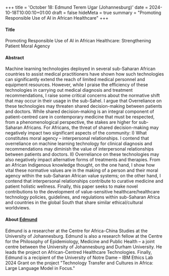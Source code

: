 +++
title = 'October 18: Edmund Terem Ugar (Johannesburg)'
date = 2024-10-18T10:00:10+01:00
draft = false
hideMeta = true
summary = "Promoting Responsible Use of AI in African Healthcare"
+++
 

#### Title
Promoting Responsible Use of AI in African Healthcare: Strengthening Patient Moral Agency
 
#### Abstract
 Machine learning technologies deployed in several sub-Saharan African countries to assist medical practitioners have shown how such technologies can significantly extend the reach of limited medical personnel and equipment resources. However, while I praise the efficiency of these technologies in carrying out medical diagnosis and treatment recommendations, I raise some critical concerns about the normative shift that may occur in their usage in the sub-Sahel. I argue that Overreliance on these technologies may threaten shared decision-making between patients and doctors. While shared decision-making is an integral component of patient-centred care in contemporary medicine that must be respected, from a phenomenological perspective, the stakes are higher for sub-Saharan Africans. For Africans, the threat of shared decision-making may negatively impact two significant aspects of the community: I) What constitutes moral agency – interpersonal relationships. I contend that overreliance on machine learning technology for clinical diagnosis and recommendations may diminish the value of interpersonal relationships between patients and doctors. II) Overreliance on these technologies may also negatively impact alternative forms of treatments and therapies. From an African Indigenous knowledge thought, on the one hand, I show how vital these normative values are in the making of a person and their moral agency within the sub-Saharan African value systems; on the other hand, I contend that interpersonal relationships contribute to curative medicine and patient holistic wellness. Finally, this paper seeks to make novel contributions to the development of value-sensitive healthcare/healthcare technology policies, guidelines, and regulations within sub-Saharan Africa and countries in the global South that share similar ethical/cultural worldviews.
 

#### About [Edmund](https://www.uj.ac.za/members/edmund-terem-ugar/)
Edmund is a researcher at the Centre for Africa-China Studies at the University of Johannesburg. Edmund is also a research fellow at the Centre for the Philosophy of Epidemiology, Medicine and Public Health – a joint centre between the University of Johannesburg and Durham University. He leads the project on African-Centred Healthcare Technologies. Finally, Edmund is a recipient of the University of Notre Dame – IBM Ethics Lab 2024 Grant on the project "Technology Transfer and Cultures in Africa: Large Language Model in Focus."
